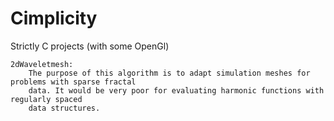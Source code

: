 # Cimplicity
Strictly C projects (with some OpenGl)

	2dWaveletmesh:
    	The purpose of this algorithm is to adapt simulation meshes for problems with sparse fractal
    	data. It would be very poor for evaluating harmonic functions with regularly spaced
    	data structures. 
